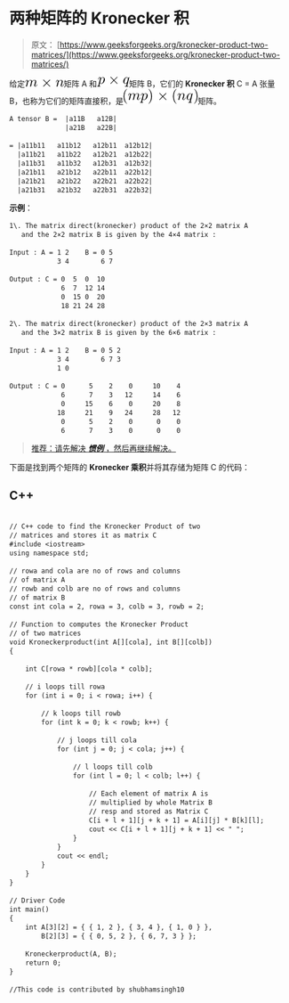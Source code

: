 # 两种矩阵的 Kronecker 积

> 原文： [https://www.geeksforgeeks.org/kronecker-product-two-matrices/](https://www.geeksforgeeks.org/kronecker-product-two-matrices/)

给定![ {m}\times{n} ](img/646383c1c1d3e56211ea5189e9a9655c.png "Rendered by QuickLaTeX.com")矩阵 A 和![ {p}\times{q} ](img/9b77cf5d1051468ea87d453b0b485bfd.png "Rendered by QuickLaTeX.com")矩阵 B，它们的 **Kronecker 积** C = A 张量 B，也称为它们的矩阵直接积，是![ {(mp)}\times{(nq)} ](img/86f9658d08aebdd99bb1bf0f7b1c0951.png "Rendered by QuickLaTeX.com")矩阵。

```
A tensor B =  |a11B   a12B|
              |a21B   a22B|

= |a11b11   a11b12   a12b11  a12b12|
  |a11b21   a11b22   a12b21  a12b22| 
  |a11b31   a11b32   a12b31  a12b32|
  |a21b11   a21b12   a22b11  a22b12|
  |a21b21   a21b22   a22b21  a22b22|
  |a21b31   a21b32   a22b31  a22b32|

```

**示例**：

```
1\. The matrix direct(kronecker) product of the 2×2 matrix A 
   and the 2×2 matrix B is given by the 4×4 matrix :

Input : A = 1 2    B = 0 5
            3 4        6 7

Output : C = 0  5  0  10
             6  7  12 14
             0  15 0  20
             18 21 24 28

2\. The matrix direct(kronecker) product of the 2×3 matrix A 
   and the 3×2 matrix B is given by the 6×6 matrix :

Input : A = 1 2    B = 0 5 2
            3 4        6 7 3
            1 0

Output : C = 0      5    2    0     10    4    
             6      7    3   12     14    6    
             0     15    6    0     20    8    
            18     21    9   24     28   12    
             0      5    2    0      0    0    
             6      7    3    0      0    0    

```

> [推荐：请先解决 ***惯例*** ，然后再继续解决。](https://practice.geeksforgeeks.org/problems/kronecker-product/0)

下面是找到两个矩阵的 **Kronecker 乘积**并将其存储为矩阵 C 的代码：

## C++ 

```

// C++ code to find the Kronecker Product of two 
// matrices and stores it as matrix C 
#include <iostream> 
using namespace std; 

// rowa and cola are no of rows and columns 
// of matrix A 
// rowb and colb are no of rows and columns 
// of matrix B 
const int cola = 2, rowa = 3, colb = 3, rowb = 2; 

// Function to computes the Kronecker Product 
// of two matrices 
void Kroneckerproduct(int A[][cola], int B[][colb]) 
{ 

    int C[rowa * rowb][cola * colb]; 

    // i loops till rowa 
    for (int i = 0; i < rowa; i++) { 

        // k loops till rowb 
        for (int k = 0; k < rowb; k++) { 

            // j loops till cola 
            for (int j = 0; j < cola; j++) { 

                // l loops till colb 
                for (int l = 0; l < colb; l++) { 

                    // Each element of matrix A is 
                    // multiplied by whole Matrix B 
                    // resp and stored as Matrix C 
                    C[i + l + 1][j + k + 1] = A[i][j] * B[k][l]; 
                    cout << C[i + l + 1][j + k + 1] << " "; 
                } 
            } 
            cout << endl; 
        } 
    } 
} 

// Driver Code 
int main() 
{ 
    int A[3][2] = { { 1, 2 }, { 3, 4 }, { 1, 0 } }, 
        B[2][3] = { { 0, 5, 2 }, { 6, 7, 3 } }; 

    Kroneckerproduct(A, B); 
    return 0; 
} 

//This code is contributed by shubhamsingh10 

```